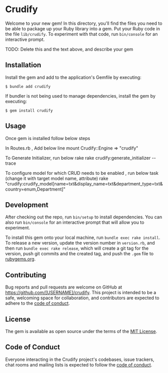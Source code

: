 # Crudify

Welcome to your new gem! In this directory, you'll find the files you need to be able to package up your Ruby library into a gem. Put your Ruby code in the file `lib/crudify`. To experiment with that code, run `bin/console` for an interactive prompt.

TODO: Delete this and the text above, and describe your gem

## Installation

Install the gem and add to the application's Gemfile by executing:

    $ bundle add crudify

If bundler is not being used to manage dependencies, install the gem by executing:

    $ gem install crudify

## Usage

Once gem is installed follow below steps

In Routes.rb , Add below line
   mount Crudify::Engine => "crudify"

To Generate Initializer, run below rake
   rake crudify:generate_initializer --trace

To configure model for which CRUD needs to be enabled , run below task (change it with target model name, attribute)
   rake "crudify:crudify_model[name=txt&display_name=txt&department_type=txt&country=enum,Department]"

## Development

After checking out the repo, run `bin/setup` to install dependencies. You can also run `bin/console` for an interactive prompt that will allow you to experiment.

To install this gem onto your local machine, run `bundle exec rake install`. To release a new version, update the version number in `version.rb`, and then run `bundle exec rake release`, which will create a git tag for the version, push git commits and the created tag, and push the `.gem` file to [rubygems.org](https://rubygems.org).

## Contributing

Bug reports and pull requests are welcome on GitHub at https://github.com/[USERNAME]/crudify. This project is intended to be a safe, welcoming space for collaboration, and contributors are expected to adhere to the [code of conduct](https://github.com/[USERNAME]/crudify/blob/master/CODE_OF_CONDUCT.md).

## License

The gem is available as open source under the terms of the [MIT License](https://opensource.org/licenses/MIT).

## Code of Conduct

Everyone interacting in the Crudify project's codebases, issue trackers, chat rooms and mailing lists is expected to follow the [code of conduct](https://github.com/[USERNAME]/crudify/blob/master/CODE_OF_CONDUCT.md).
